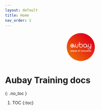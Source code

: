 ```yaml
---
layout: default
title: Home
nav_order: 1
---
```


<p align="center">
    <img width="100" alt="Aubay Logo"  src="./aubayLogo.png" />
</p>

# Aubay Training docs
{: .no_toc }

1. TOC
{:toc}
